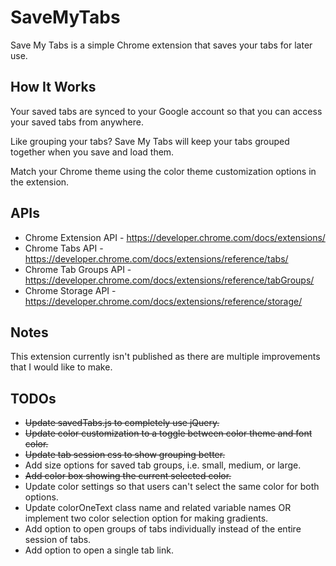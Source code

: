 # SaveMyTabs
Save My Tabs is a simple Chrome extension that saves your tabs for later use. 

## How It Works

Your saved tabs are synced to your Google account so that you can access your saved tabs from anywhere.

Like grouping your tabs? Save My Tabs will keep your tabs grouped together when you save and load them. 

Match your Chrome theme using the color theme customization options in the extension. 

## APIs
- Chrome Extension API - https://developer.chrome.com/docs/extensions/
- Chrome Tabs API - https://developer.chrome.com/docs/extensions/reference/tabs/
- Chrome Tab Groups API - https://developer.chrome.com/docs/extensions/reference/tabGroups/
- Chrome Storage API - https://developer.chrome.com/docs/extensions/reference/storage/

## Notes
This extension currently isn't published as there are multiple improvements that I would like to make.

## TODOs
- ~~Update savedTabs.js to completely use jQuery.~~
- ~~Update color customization to a toggle between color theme and font color.~~
- ~~Update tab session css to show grouping better.~~
- Add size options for saved tab groups, i.e. small, medium, or large.
- ~~Add color box showing the current selected color.~~
- Update color settings so that users can't select the same color for both options.
- Update colorOneText class name and related variable names OR implement two color selection option for making gradients.
- Add option to open groups of tabs individually instead of the entire session of tabs.
- Add option to open a single tab link.